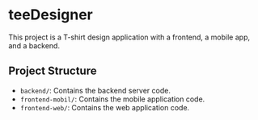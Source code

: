 # teeDesigner

This project is a T-shirt design application with a frontend, a mobile app, and a backend.

## Project Structure

- `backend/`: Contains the backend server code.
- `frontend-mobil/`: Contains the mobile application code.
- `frontend-web/`: Contains the web application code.
